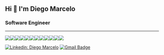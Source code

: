 ## Hi 👋 I'm Diego Marcelo

### Software Engineer
---------------------

<div style="display: flex;">
  <img src="https://img.shields.io/badge/javascript-black.svg?logo=javascript" />
  <img src="https://img.shields.io/badge/react-black.svg?logo=react" />
  <img src="https://img.shields.io/badge/typescript-black.svg?logo=typescript" />
  <img src="https://img.shields.io/badge/next-black.svg?logo=nextdotjs" />
  <img src="https://img.shields.io/badge/nodedotjs-black.svg?logo=nodedotjs" />
  <img src="https://img.shields.io/badge/jest-black.svg?logo=jest" />
  <img src="https://img.shields.io/badge/vtex-black.svg?logo=vtex" />
  <img src="https://img.shields.io/badge/shopify-black.svg?logo=shopify" />
  <img src="https://img.shields.io/badge/wordpress-black.svg?logo=wordpress" />
  <img src="https://img.shields.io/badge/php-black.svg?logo=php" />
  <img src="https://img.shields.io/badge/css3-black.svg?logo=css3" />
  <img src="https://img.shields.io/badge/html5-black.svg?logo=html5" />
</div>

[![Linkedin: Diego Marcelo](https://img.shields.io/badge/-diegomarcelo-blue?style=flat-square&logo=Linkedin&logoColor=white&link=https://www.linkedin.com/in/diego-marcelo)](https://www.linkedin.com/in/diego-marcelo/)
[![Gmail Badge](https://img.shields.io/badge/-diegomcsilva191@gmail.com-006bed?style=flat-square&logo=Gmail&logoColor=white&link=mailto:diegomcsilva191@gmail.com)](mailto:diegomcsilva191@gmail.com)


